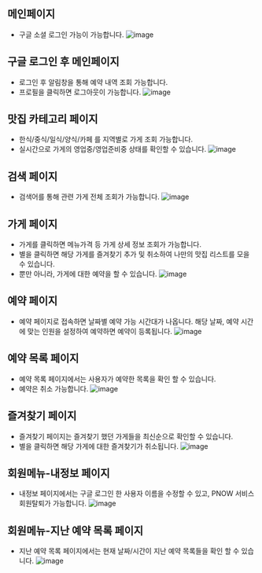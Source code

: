 ## 메인페이지
- 구글 소셜 로그인 가능이 가능합니다.
![image](https://github.com/user-attachments/assets/619f4aa5-4e07-4977-b7b6-8041c51b69e1)
## 구글 로그인 후 메인페이지
- 로그인 후 알림창을 통해 예약 내역 조회 가능합니다.
- 프로필을 클릭하면 로그아웃이 가능합니다.
![image](https://github.com/user-attachments/assets/89b4f502-897a-442f-a473-53b3d73074ae)
## 맛집 카테고리 페이지
- 한식/중식/일식/양식/카페 를 지역별로 가게 조회 가능합니다.
- 실시간으로 가게의 영업중/영업준비중 상태를 확인할 수 있습니다.
![image](https://github.com/user-attachments/assets/b1057ac6-ec62-440b-83c7-32fbcbc0a73f)
## 검색 페이지
- 검색어를 통해 관련 가게 전체 조회가 가능합니다.
![image](https://github.com/user-attachments/assets/aceb15d4-18fa-42a3-97b0-0beec5ff18b0)
## 가게 페이지
- 가게를 클릭하면 메뉴가격 등 가게 상세 정보 조회가 가능합니다.
- 별을 클릭하면 해당 가게를 즐겨찾기 추가 및 취소하여 나만의 맛집 리스트를 모을 수 있습니다.
- 뿐만 아니라, 가게에 대한 예약을 할 수 있습니다.
![image](https://github.com/user-attachments/assets/1bbfa58f-d6df-4178-9e1b-ec973a04abfd)
## 예약 페이지
- 예약 페이지로 접속하면 날짜별 예약 가능 시간대가 나옵니다. 해당 날짜, 예약 시간에 맞는 인원을 설정하여 예약하면 예약이 등록됩니다.
![image](https://github.com/user-attachments/assets/bbf70166-d836-40c5-8e16-00f970f04eb4)
## 예약 목록 페이지
- 예약 목록 페이지에서는 사용자가 예약한 목록을 확인 할 수 있습니다.
- 예약은 취소 가능합니다.
![image](https://github.com/user-attachments/assets/094b30b9-82ef-4876-b18b-ab057fe10f7d)
## 즐겨찾기 페이지
- 즐겨찾기 페이지는 즐겨찾기 했던 가게들을 최신순으로 확인할 수 있습니다.
- 별을 클릭하면 해당 가게에 대한 즐겨찾기가 취소됩니다.
![image](https://github.com/user-attachments/assets/f7fb5c43-1d7c-47a6-bef3-f94678e3778e)

## 회원메뉴-내정보 페이지
- 내정보 페이지에서는 구글 로그인 한 사용자 이름을 수정할 수 있고, PNOW 서비스 회원탈퇴가 가능합니다.
![image](https://github.com/user-attachments/assets/b50f7437-0323-434a-a4fe-05e1c3f548d6)

## 회원메뉴-지난 예약 목록 페이지  
- 지난 예약 목록 페이지에서는 현재 날짜/시간이 지난 예약 목록들을 확인 할 수 있습니다.
![image](https://github.com/user-attachments/assets/ea7e97c8-26a3-43e1-8b63-1a8a5da098f2)

